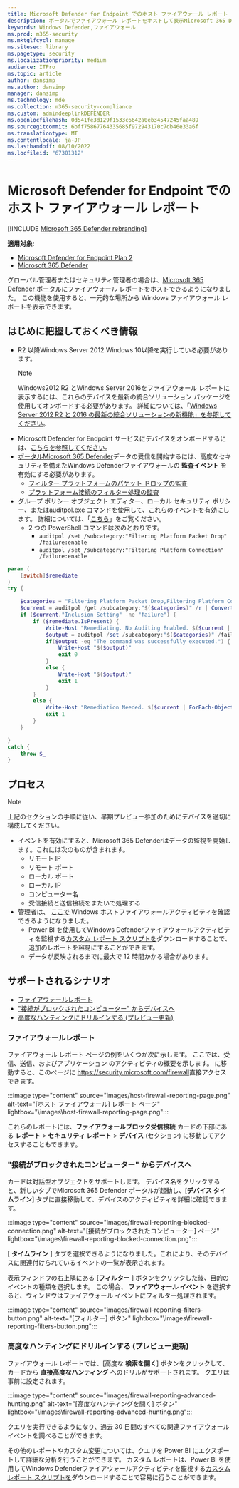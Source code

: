 ```yaml
---
title: Microsoft Defender for Endpoint でのホスト ファイアウォール レポート
description: ポータルでファイアウォール レポートをホストして表示Microsoft 365 Defender。
keywords: Windows Defender,ファイアウォール
ms.prod: m365-security
ms.mktglfcycl: manage
ms.sitesec: library
ms.pagetype: security
ms.localizationpriority: medium
audience: ITPro
ms.topic: article
author: dansimp
ms.author: dansimp
manager: dansimp
ms.technology: mde
ms.collection: m365-security-compliance
ms.custom: admindeeplinkDEFENDER
ms.openlocfilehash: 0d541fe3d129f1533c6642a0eb34547245faa489
ms.sourcegitcommit: 6bff75867764335685f972943170c7db46e33a6f
ms.translationtype: MT
ms.contentlocale: ja-JP
ms.lasthandoff: 08/10/2022
ms.locfileid: "67301312"
---
```

# <a name="host-firewall-reporting-in-microsoft-defender-for-endpoint"></a>Microsoft Defender for Endpoint でのホスト ファイアウォール レポート

[!INCLUDE [Microsoft 365 Defender rebranding](../../includes/microsoft-defender.md)]

**適用対象:**
- [Microsoft Defender for Endpoint Plan 2](https://go.microsoft.com/fwlink/p/?linkid=2154037)
- [Microsoft 365 Defender](https://go.microsoft.com/fwlink/?linkid=2118804)

グローバル管理者またはセキュリティ管理者の場合は、[Microsoft 365 Defender ポータル](https://security.microsoft.com)にファイアウォール レポートをホストできるようになりました。 この機能を使用すると、一元的な場所から Windows ファイアウォール レポートを表示できます。

## <a name="what-do-you-need-to-know-before-you-begin"></a>はじめに把握しておくべき情報

- R2 以降Windows Server 2012 Windows 10以降を実行している必要があります。
     > [!NOTE]
     > Windows2012 R2 とWindows Server 2016をファイアウォール レポートに表示するには、これらのデバイスを最新の統合ソリューション パッケージを使用してオンボードする必要があります。 詳細については、「[Windows Server 2012 R2 と 2016 の最新の統合ソリューションの新機能」を参照してください](/microsoft-365/security/defender-endpoint/configure-server-endpoints#new-windows-server-2012-r2-and-2016-functionality-in-the-modern-unified-solution)。
- Microsoft Defender for Endpoint サービスにデバイスをオンボードするには、[こちらを参照してください](onboard-configure.md)。
- <a href="https://go.microsoft.com/fwlink/p/?linkid=2077139" target="_blank">ポータルMicrosoft 365 Defender</a>データの受信を開始するには、高度なセキュリティを備えたWindows Defenderファイアウォールの **監査イベント** を有効にする必要があります。
  - [フィルター プラットフォームのパケット ドロップの監査](/windows/security/threat-protection/auditing/audit-filtering-platform-packet-drop)
  - [プラットフォーム接続のフィルター処理の監査](/windows/security/threat-protection/auditing/audit-filtering-platform-connection)
- グループ ポリシー オブジェクト エディター、ローカル セキュリティ ポリシー、またはauditpol.exe コマンドを使用して、これらのイベントを有効にします。 詳細については、「[こちら](/windows/win32/fwp/auditing-and-logging)」をご覧ください。
  - 2 つの PowerShell コマンドは次のとおりです。
    - `auditpol /set /subcategory:"Filtering Platform Packet Drop" /failure:enable`
    - `auditpol /set /subcategory:"Filtering Platform Connection" /failure:enable`

```powershell
param (
    [switch]$remediate
)
try {

    $categories = "Filtering Platform Packet Drop,Filtering Platform Connection"
    $current = auditpol /get /subcategory:"$($categories)" /r | ConvertFrom-Csv    
    if ($current."Inclusion Setting" -ne "failure") {
        if ($remediate.IsPresent) {
            Write-Host "Remediating. No Auditing Enabled. $($current | ForEach-Object {$_.Subcategory + ":" + $_.'Inclusion Setting' + ";"})"
            $output = auditpol /set /subcategory:"$($categories)" /failure:enable
            if($output -eq "The command was successfully executed.") {
                Write-Host "$($output)"
                exit 0
            }
            else {
                Write-Host "$($output)"
                exit 1
            }
        }
        else {
            Write-Host "Remediation Needed. $($current | ForEach-Object {$_.Subcategory + ":" + $_.'Inclusion Setting' + ";"})."
            exit 1
        }
    }

}
catch {
    throw $_
} 
```

## <a name="the-process"></a>プロセス

> [!NOTE]
> 上記のセクションの手順に従い、早期プレビュー参加のためにデバイスを適切に構成してください。

- イベントを有効にすると、Microsoft 365 Defenderはデータの監視を開始します。これには次のものが含まれます。 
   - リモート IP
   - リモート ポート
   - ローカル ポート
   - ローカル IP
   - コンピューター名
   - 受信接続と送信接続をまたいで処理する
- 管理者は、 [ここで](https://security.microsoft.com/firewall) Windows ホストファイアウォールアクティビティを確認できるようになりました。
   - Power BI を使用してWindows Defenderファイアウォールアクティビティを監視する[カスタム レポート スクリプトを](https://github.com/microsoft/MDATP-PowerBI-Templates/tree/master/Firewall)ダウンロードすることで、追加のレポートを容易にすることができます。
   - データが反映されるまでに最大で 12 時間かかる場合があります。

## <a name="supported-scenarios"></a>サポートされるシナリオ

- [ファイアウォールレポート](#firewall-reporting)
- ["接続がブロックされたコンピューター" からデバイスへ](#from-computers-with-a-blocked-connection-to-device)
- [高度なハンティングにドリルインする (プレビュー更新)](#drill-into-advanced-hunting-preview-refresh)

### <a name="firewall-reporting"></a>ファイアウォールレポート

ファイアウォール レポート ページの例をいくつか次に示します。 ここでは、受信、送信、およびアプリケーション のアクティビティの概要を示します。 に移動すると、このページに <https://security.microsoft.com/firewall>直接アクセスできます。

:::image type="content" source="images/host-firewall-reporting-page.png" alt-text="[ホスト ファイアウォール] レポート ページ" lightbox="\images\host-firewall-reporting-page.png":::

これらのレポートには、**ファイアウォールブロック受信接続** カードの下部にある **レポート** > **セキュリティ レポート** > **デバイス** (セクション) に移動してアクセスすることもできます。

### <a name="from-computers-with-a-blocked-connection-to-device"></a>"接続がブロックされたコンピューター" からデバイスへ

カードは対話型オブジェクトをサポートします。 デバイス名をクリックすると、新しいタブでMicrosoft 365 Defender ポータルが起動し、[**デバイス タイムライン**] タブに直接移動して、デバイスのアクティビティを詳細に確認できます。

:::image type="content" source="images/firewall-reporting-blocked-connection.png" alt-text="[接続がブロックされたコンピューター] ページ" lightbox="\images\firewall-reporting-blocked-connection.png":::

[ **タイムライン** ] タブを選択できるようになりました。これにより、そのデバイスに関連付けられているイベントの一覧が表示されます。

表示ウィンドウの右上隅にある **[フィルター** ] ボタンをクリックした後、目的のイベントの種類を選択します。 この場合、 **ファイアウォール イベント** を選択すると、ウィンドウはファイアウォール イベントにフィルター処理されます。

:::image type="content" source="images/firewall-reporting-filters-button.png" alt-text="[フィルター] ボタン" lightbox="\images\firewall-reporting-filters-button.png":::

### <a name="drill-into-advanced-hunting-preview-refresh"></a>高度なハンティングにドリルインする (プレビュー更新)

ファイアウォール レポートでは、[高度な **検索を開く**] ボタンをクリックして、カードから **直接高度なハンティング** へのドリルがサポートされます。 クエリは事前に設定されます。

:::image type="content" source="images/firewall-reporting-advanced-hunting.png" alt-text="[高度なハンティングを開く] ボタン" lightbox="\images\firewall-reporting-advanced-hunting.png":::

クエリを実行できるようになり、過去 30 日間のすべての関連ファイアウォール イベントを調べることができます。

その他のレポートやカスタム変更については、クエリを Power BI にエクスポートして詳細な分析を行うことができます。 カスタム レポートは、Power BI を使用してWindows Defenderファイアウォールアクティビティを監視する[カスタム レポート スクリプトを](https://github.com/microsoft/MDATP-PowerBI-Templates/tree/master/Firewall)ダウンロードすることで容易に行うことができます。
